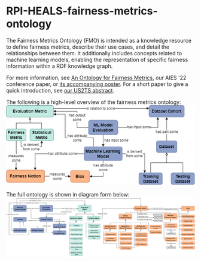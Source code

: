 # RPI-HEALS-fairness-metrics-ontology

The Fairness Metrics Ontology (FMO) is intended as a knowledge resource to define fairness metrics, describe their use cases, and detail the relationships between them. It additionally includes concepts related to machine learning models, enabling the representation of specific fairness information within a RDF knowledge graph.

For more information, see [An Ontology for Fairness Metrics](https://dl.acm.org/doi/10.1145/3514094.3534137), our  AIES '22 conference paper, or [its accompanying poster](https://homepages.rpi.edu/~frankj6/aies22.html). For a short paper to give a quick introduction, see [our US2TS abstract](https://homepages.rpi.edu/~frankj6/US2TS-2022-Towards_an_Ontology_for_Fairness_Metrics.pdf).

The following is a high-level overview of the fairness metrics ontology:
![High-level concept map](diagrams/HL-concept-map.png "High-Level Concept Map")

The full ontology is shown in diagram form below:
![High-level concept map](diagrams/FairnessOntologyFull.png "Full Concept Map")
